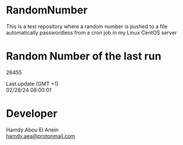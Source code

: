 # RandomNumber    
This is a test repository where a random number is pushed to a file automatically passwordless from a cron job in my Linux CentOS server    
# Random Number of the last run   
26455
      
Last update (GMT +1)    
02/28/24 08:00:01
# Developer    
Hamdy Abou El Anein   
hamdy.aea@protonmail.com
